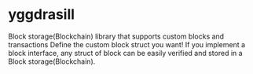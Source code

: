 # yggdrasill

Block storage(Blockchain) library that supports custom blocks and transactions
Define the custom block struct you want! If you implement a block interface, any struct of block can be easily verified and stored in a Block storage(Blockchain).

